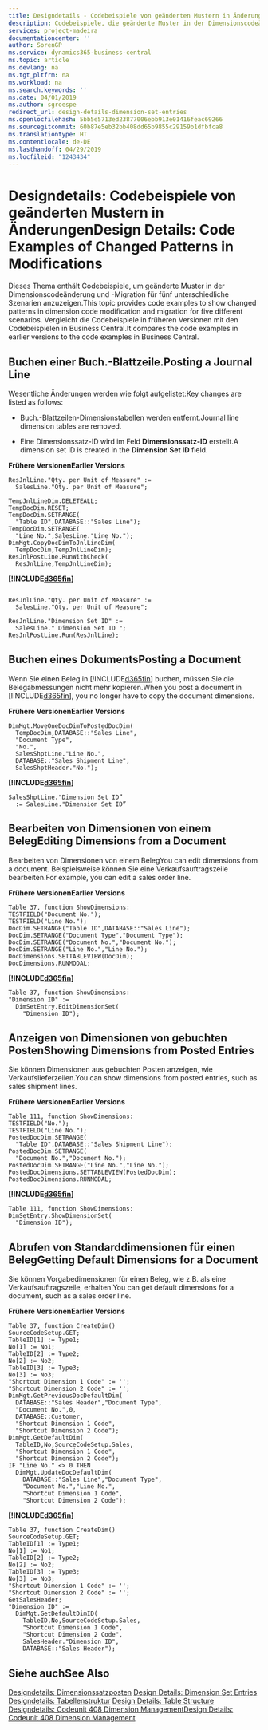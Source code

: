 ```yaml
---
title: Designdetails ‑ Codebeispiele von geänderten Mustern in Änderungen | Microsoft Docs
description: Codebeispiele, die geänderte Muster in der Dimensionscodeänderung und -Migration für fünf unterschiedliche Szenarien anzuzeigen. Vergleicht die Codebeispiele in früheren Versionen mit den Codebeispielen in Business Central.
services: project-madeira
documentationcenter: ''
author: SorenGP
ms.service: dynamics365-business-central
ms.topic: article
ms.devlang: na
ms.tgt_pltfrm: na
ms.workload: na
ms.search.keywords: ''
ms.date: 04/01/2019
ms.author: sgroespe
redirect_url: design-details-dimension-set-entries
ms.openlocfilehash: 5bb5e5713ed23877006ebb913e01416feac69266
ms.sourcegitcommit: 60b87e5eb32bb408dd65b9855c29159b1dfbfca8
ms.translationtype: HT
ms.contentlocale: de-DE
ms.lasthandoff: 04/29/2019
ms.locfileid: "1243434"
---
```

# <a name="design-details-code-examples-of-changed-patterns-in-modifications"></a><span data-ttu-id="3af1e-104">Designdetails: Codebeispiele von geänderten Mustern in Änderungen</span><span class="sxs-lookup"><span data-stu-id="3af1e-104">Design Details: Code Examples of Changed Patterns in Modifications</span></span>
<span data-ttu-id="3af1e-105">Dieses Thema enthält Codebeispiele, um geänderte Muster in der Dimensionscodeänderung und -Migration für fünf unterschiedliche Szenarien anzuzeigen.</span><span class="sxs-lookup"><span data-stu-id="3af1e-105">This topic provides code examples to show changed patterns in dimension code modification and migration for five different scenarios.</span></span> <span data-ttu-id="3af1e-106">Vergleicht die Codebeispiele in früheren Versionen mit den Codebeispielen in Business Central.</span><span class="sxs-lookup"><span data-stu-id="3af1e-106">It compares the code examples in earlier versions to the code examples in Business Central.</span></span>

## <a name="posting-a-journal-line"></a><span data-ttu-id="3af1e-107">Buchen einer Buch.-Blattzeile.</span><span class="sxs-lookup"><span data-stu-id="3af1e-107">Posting a Journal Line</span></span>  
<span data-ttu-id="3af1e-108">Wesentliche Änderungen werden wie folgt aufgelistet:</span><span class="sxs-lookup"><span data-stu-id="3af1e-108">Key changes are listed as follows:</span></span>  

- <span data-ttu-id="3af1e-109">Buch.-Blattzeilen-Dimensionstabellen werden entfernt.</span><span class="sxs-lookup"><span data-stu-id="3af1e-109">Journal line dimension tables are removed.</span></span>  

- <span data-ttu-id="3af1e-110">Eine Dimensionssatz-ID wird im Feld **Dimensionssatz-ID** erstellt.</span><span class="sxs-lookup"><span data-stu-id="3af1e-110">A dimension set ID is created in the **Dimension Set ID** field.</span></span>  

<span data-ttu-id="3af1e-111">**Frühere Versionen**</span><span class="sxs-lookup"><span data-stu-id="3af1e-111">**Earlier Versions**</span></span>  

```  
ResJnlLine."Qty. per Unit of Measure" :=   
  SalesLine."Qty. per Unit of Measure";  

TempJnlLineDim.DELETEALL;  
TempDocDim.RESET;  
TempDocDim.SETRANGE(  
  "Table ID",DATABASE::"Sales Line");  
TempDocDim.SETRANGE(  
  "Line No.",SalesLine."Line No.");  
DimMgt.CopyDocDimToJnlLineDim(  
  TempDocDim,TempJnlLineDim);  
ResJnlPostLine.RunWithCheck(  
  ResJnlLine,TempJnlLineDim);  

```  

 **[!INCLUDE[d365fin](includes/d365fin_md.md)]**  

```  

ResJnlLine."Qty. per Unit of Measure" :=   
  SalesLine."Qty. per Unit of Measure";  

ResJnlLine."Dimension Set ID" :=   
  SalesLine." Dimension Set ID ";  
ResJnlPostLine.Run(ResJnlLine);  

```  

## <a name="posting-a-document"></a><span data-ttu-id="3af1e-112">Buchen eines Dokuments</span><span class="sxs-lookup"><span data-stu-id="3af1e-112">Posting a Document</span></span>  
 <span data-ttu-id="3af1e-113">Wenn Sie einen Beleg in [!INCLUDE[d365fin](includes/d365fin_md.md)] buchen, müssen Sie die Belegabmessungen nicht mehr kopieren.</span><span class="sxs-lookup"><span data-stu-id="3af1e-113">When you post a document in [!INCLUDE[d365fin](includes/d365fin_md.md)], you no longer have to copy the document dimensions.</span></span>  

 <span data-ttu-id="3af1e-114">**Frühere Versionen**</span><span class="sxs-lookup"><span data-stu-id="3af1e-114">**Earlier Versions**</span></span>  

```  
DimMgt.MoveOneDocDimToPostedDocDim(  
  TempDocDim,DATABASE::"Sales Line",  
  "Document Type",  
  "No.",  
  SalesShptLine."Line No.",  
  DATABASE::"Sales Shipment Line",  
  SalesShptHeader."No.");  
```  

 **[!INCLUDE[d365fin](includes/d365fin_md.md)]**  

```  
SalesShptLine."Dimension Set ID”  
  := SalesLine."Dimension Set ID”  
```  

## <a name="editing-dimensions-from-a-document"></a><span data-ttu-id="3af1e-115">Bearbeiten von Dimensionen von einem Beleg</span><span class="sxs-lookup"><span data-stu-id="3af1e-115">Editing Dimensions from a Document</span></span>  
 <span data-ttu-id="3af1e-116">Bearbeiten von Dimensionen von einem Beleg</span><span class="sxs-lookup"><span data-stu-id="3af1e-116">You can edit dimensions from a document.</span></span> <span data-ttu-id="3af1e-117">Beispielsweise können Sie eine Verkaufsauftragszeile bearbeiten.</span><span class="sxs-lookup"><span data-stu-id="3af1e-117">For example, you can edit a sales order line.</span></span>  

 <span data-ttu-id="3af1e-118">**Frühere Versionen**</span><span class="sxs-lookup"><span data-stu-id="3af1e-118">**Earlier Versions**</span></span>  

```  
Table 37, function ShowDimensions:  
TESTFIELD("Document No.");  
TESTFIELD("Line No.");  
DocDim.SETRANGE("Table ID",DATABASE::"Sales Line");  
DocDim.SETRANGE("Document Type","Document Type");  
DocDim.SETRANGE("Document No.","Document No.");  
DocDim.SETRANGE("Line No.","Line No.");  
DocDimensions.SETTABLEVIEW(DocDim);  
DocDimensions.RUNMODAL;  
```  

 **[!INCLUDE[d365fin](includes/d365fin_md.md)]**  

```  
Table 37, function ShowDimensions:  
"Dimension ID" :=   
  DimSetEntry.EditDimensionSet(  
    "Dimension ID");  
```  

## <a name="showing-dimensions-from-posted-entries"></a><span data-ttu-id="3af1e-119">Anzeigen von Dimensionen von gebuchten Posten</span><span class="sxs-lookup"><span data-stu-id="3af1e-119">Showing Dimensions from Posted Entries</span></span>  
 <span data-ttu-id="3af1e-120">Sie können Dimensionen aus gebuchten Posten anzeigen, wie Verkaufslieferzeilen.</span><span class="sxs-lookup"><span data-stu-id="3af1e-120">You can show dimensions from posted entries, such as sales shipment lines.</span></span>  

 <span data-ttu-id="3af1e-121">**Frühere Versionen**</span><span class="sxs-lookup"><span data-stu-id="3af1e-121">**Earlier Versions**</span></span>  

```  
Table 111, function ShowDimensions:  
TESTFIELD("No.");  
TESTFIELD("Line No.");  
PostedDocDim.SETRANGE(  
  "Table ID",DATABASE::"Sales Shipment Line");  
PostedDocDim.SETRANGE(  
  "Document No.","Document No.");  
PostedDocDim.SETRANGE("Line No.","Line No.");  
PostedDocDimensions.SETTABLEVIEW(PostedDocDim);  
PostedDocDimensions.RUNMODAL;  
```  

 **[!INCLUDE[d365fin](includes/d365fin_md.md)]**  

```  
Table 111, function ShowDimensions:  
DimSetEntry.ShowDimensionSet(  
  "Dimension ID");  
```  

## <a name="getting-default-dimensions-for-a-document"></a><span data-ttu-id="3af1e-122">Abrufen von Standarddimensionen für einen Beleg</span><span class="sxs-lookup"><span data-stu-id="3af1e-122">Getting Default Dimensions for a Document</span></span>  
 <span data-ttu-id="3af1e-123">Sie können Vorgabedimensionen für einen Beleg, wie z.B. als eine Verkaufsauftragszeile, erhalten.</span><span class="sxs-lookup"><span data-stu-id="3af1e-123">You can get default dimensions for a document, such as a sales order line.</span></span>  

 <span data-ttu-id="3af1e-124">**Frühere Versionen**</span><span class="sxs-lookup"><span data-stu-id="3af1e-124">**Earlier Versions**</span></span>  

```  
Table 37, function CreateDim()  
SourceCodeSetup.GET;  
TableID[1] := Type1;  
No[1] := No1;  
TableID[2] := Type2;  
No[2] := No2;  
TableID[3] := Type3;  
No[3] := No3;  
"Shortcut Dimension 1 Code" := '';  
"Shortcut Dimension 2 Code" := '';  
DimMgt.GetPreviousDocDefaultDim(  
  DATABASE::"Sales Header","Document Type",  
  "Document No.",0,  
  DATABASE::Customer,  
  "Shortcut Dimension 1 Code",  
  "Shortcut Dimension 2 Code");  
DimMgt.GetDefaultDim(  
  TableID,No,SourceCodeSetup.Sales,  
  "Shortcut Dimension 1 Code",  
  "Shortcut Dimension 2 Code");  
IF "Line No." <> 0 THEN  
  DimMgt.UpdateDocDefaultDim(  
    DATABASE::"Sales Line","Document Type",  
    "Document No.","Line No.",  
    "Shortcut Dimension 1 Code",  
    "Shortcut Dimension 2 Code");  
```  

 **[!INCLUDE[d365fin](includes/d365fin_md.md)]**  

```  
Table 37, function CreateDim()  
SourceCodeSetup.GET;  
TableID[1] := Type1;  
No[1] := No1;  
TableID[2] := Type2;  
No[2] := No2;  
TableID[3] := Type3;  
No[3] := No3;  
"Shortcut Dimension 1 Code" := '';  
"Shortcut Dimension 2 Code" := '';  
GetSalesHeader;  
"Dimension ID" :=  
  DimMgt.GetDefaultDimID(  
    TableID,No,SourceCodeSetup.Sales,  
    "Shortcut Dimension 1 Code",  
    "Shortcut Dimension 2 Code",  
    SalesHeader."Dimension ID",  
    DATABASE::"Sales Header");

```  

## <a name="see-also"></a><span data-ttu-id="3af1e-125">Siehe auch</span><span class="sxs-lookup"><span data-stu-id="3af1e-125">See Also</span></span>  
<span data-ttu-id="3af1e-126">[Designdetails: Dimensionssatzposten](design-details-dimension-set-entries.md) </span><span class="sxs-lookup"><span data-stu-id="3af1e-126">[Design Details: Dimension Set Entries](design-details-dimension-set-entries.md) </span></span>  
<span data-ttu-id="3af1e-127">[Designdetails: Tabellenstruktur](design-details-table-structure.md) </span><span class="sxs-lookup"><span data-stu-id="3af1e-127">[Design Details: Table Structure](design-details-table-structure.md) </span></span>  
[<span data-ttu-id="3af1e-128">Designdetails: Codeunit 408 Dimension Management</span><span class="sxs-lookup"><span data-stu-id="3af1e-128">Design Details: Codeunit 408 Dimension Management</span></span>](design-details-codeunit-408-dimension-management.md)
